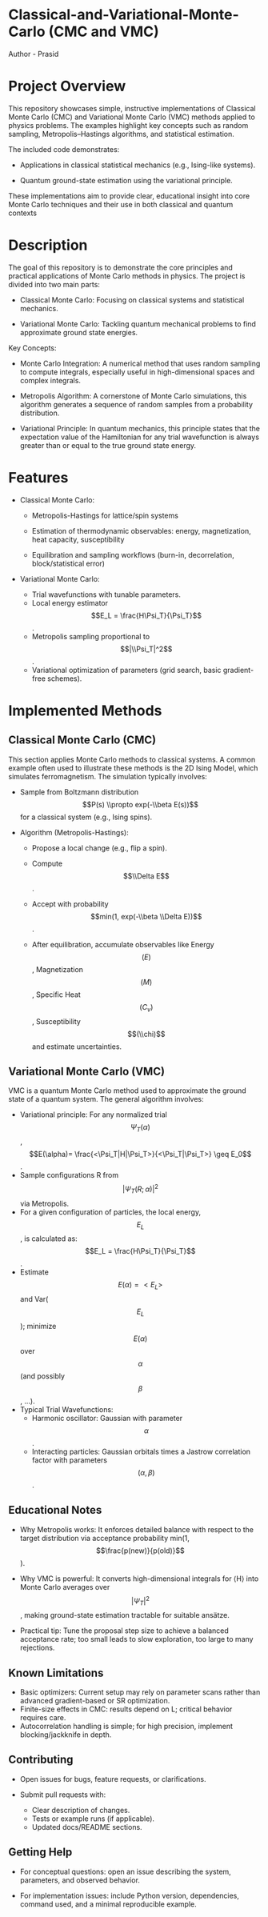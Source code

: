 # Classical-and-Variational-Monte-Carlo (CMC and VMC)

Author - Prasid

# Project Overview
This repository showcases simple, instructive implementations of Classical Monte Carlo (CMC) and Variational Monte Carlo (VMC) methods applied to physics problems. The examples highlight key concepts such as random sampling, Metropolis–Hastings algorithms, and statistical estimation.

The included code demonstrates:

- Applications in classical statistical mechanics (e.g., Ising-like systems).

- Quantum ground-state estimation using the variational principle.

These implementations aim to provide clear, educational insight into core Monte Carlo techniques and their use in both classical and quantum contexts

# Description
The goal of this repository is to demonstrate the core principles and practical applications of Monte Carlo methods in physics. The project is divided into two main parts:

- Classical Monte Carlo: Focusing on classical systems and statistical mechanics.

- Variational Monte Carlo: Tackling quantum mechanical problems to find approximate ground state energies.

Key Concepts:
- Monte Carlo Integration: A numerical method that uses random sampling to compute integrals, especially useful in high-dimensional spaces and complex integrals.

- Metropolis Algorithm: A cornerstone of Monte Carlo simulations, this algorithm generates a sequence of random samples from a probability distribution.

- Variational Principle: In quantum mechanics, this principle states that the expectation value of the Hamiltonian for any trial wavefunction is always greater than or equal to the true ground state energy.

# Features

- Classical Monte Carlo:

  - Metropolis-Hastings for lattice/spin systems

  - Estimation of thermodynamic observables: energy, magnetization, heat capacity, susceptibility

  - Equilibration and sampling workflows (burn-in, decorrelation, block/statistical error)

- Variational Monte Carlo:
  - Trial wavefunctions with tunable parameters.
  - Local energy estimator $$E_L = \frac{H\Psi_T}{\Psi_T}$$ .
  - Metropolis sampling proportional to $$|\\Psi_T|^2$$ .
  - Variational optimization of parameters (grid search, basic gradient-free schemes).

# Implemented Methods

## Classical Monte Carlo (CMC)
This section applies Monte Carlo methods to classical systems. A common example often used to illustrate these methods is the 2D Ising Model, which simulates ferromagnetism. The simulation typically involves:

- Sample from Boltzmann distribution $$P(s) \\propto exp(-\\beta E(s))$$ for a classical system (e.g., Ising spins).

- Algorithm (Metropolis-Hastings):

  - Propose a local change (e.g., flip a spin).

  - Compute $$\\Delta E$$ .

  - Accept with probability $$min(1, exp(-\\beta \\Delta E))$$ .

  - After equilibration, accumulate observables like Energy $$(E)$$, Magnetization $$(M)$$, Specific Heat $$(C_v)$$, Susceptibility $$(\\chi)$$ and estimate uncertainties.

## Variational Monte Carlo (VMC)
VMC is a quantum Monte Carlo method used to approximate the ground state of a quantum system. The general algorithm involves:

- Variational principle: For any normalized trial $$\Psi_T(\alpha)$$, $$E(\alpha)= \frac{<\Psi_T|H|\Psi_T>}{<\Psi_T|\Psi_T>} \geq E_0$$ .
- Sample configurations R from $$|\Psi_T(R; \alpha)|^2$$ via Metropolis.
- For a given configuration of particles, the local energy, $$E_L$$, is calculated as:
$$E_L = \frac{H\Psi_T}{\Psi_T}$$.
- Estimate $$E(\alpha) = <E_L>$$ and Var($$E_L$$); minimize $$E(\alpha)$$ over $$\alpha$$ (and possibly $$\beta$$, ...).
- Typical Trial Wavefunctions:
  - Harmonic oscillator: Gaussian with parameter $$\alpha$$.
  - Interacting particles: Gaussian orbitals times a Jastrow correlation factor with parameters $$(\alpha, \beta)$$.
 
## Educational Notes
- Why Metropolis works: It enforces detailed balance with respect to the target distribution via acceptance probability min(1, $$\frac{p(new)}{p(old)}$$).

- Why VMC is powerful: It converts high-dimensional integrals for ⟨H⟩ into Monte Carlo averages over $$|\Psi_T|^2$$, making ground-state estimation tractable for suitable ansätze.

- Practical tip: Tune the proposal step size to achieve a balanced acceptance rate; too small leads to slow exploration, too large to many rejections.


## Known Limitations
- Basic optimizers: Current setup may rely on parameter scans rather than advanced gradient-based or SR optimization.
- Finite-size effects in CMC: results depend on L; critical behavior requires care.
- Autocorrelation handling is simple; for high precision, implement blocking/jackknife in depth.

## Contributing
- Open issues for bugs, feature requests, or clarifications.

- Submit pull requests with:

  - Clear description of changes.
  - Tests or example runs (if applicable).
  - Updated docs/README sections.
 
## Getting Help
- For conceptual questions: open an issue describing the system, parameters, and observed behavior.

- For implementation issues: include Python version, dependencies, command used, and a minimal reproducible example.


